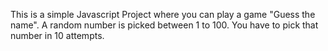 This is a simple Javascript Project where you can play a game "Guess the name". A random number is picked between 1 to 100. You have to pick that number in 10 attempts.
